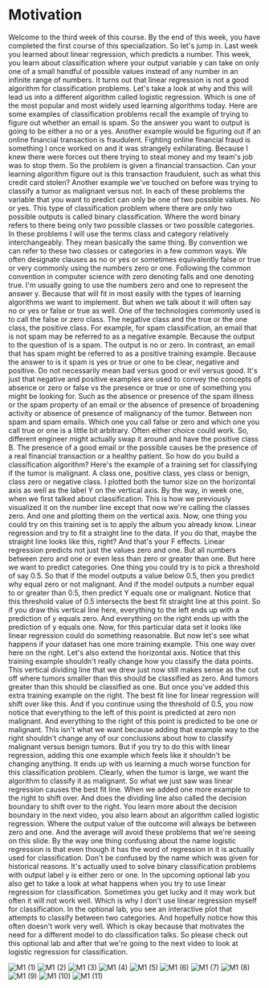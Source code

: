 # Motivation

Welcome to the third week of this course. By the end of this week, you have completed the first course of this specialization. So let's jump in. Last week you learned about linear regression, which predicts a number. This week, you learn about classification where your output variable y can take on only one of a small handful of possible values instead of any number in an infinite range of numbers. It turns out that linear regression is not a good algorithm for classification problems. Let's take a look at why and this will lead us into a different algorithm called logistic regression. Which is one of the most popular and most widely used learning algorithms today. Here are some examples of classification problems recall the example of trying to figure out whether an email is spam. So the answer you want to output is going to be either a no or a yes. Another example would be figuring out if an online financial transaction is fraudulent. Fighting online financial fraud is something I once worked on and it was strangely exhilarating. Because I knew there were forces out there trying to steal money and my team's job was to stop them. So the problem is given a financial transaction. Can your learning algorithm figure out is this transaction fraudulent, such as what this credit card stolen? Another example we've touched on before was trying to classify a tumor as malignant versus not. In each of these problems the variable that you want to predict can only be one of two possible values. No or yes. This type of classification problem where there are only two possible outputs is called binary classification. Where the word binary refers to there being only two possible classes or two possible categories. In these problems I will use the terms class and category relatively interchangeably. They mean basically the same thing. By convention we can refer to these two classes or categories in a few common ways. We often designate clauses as no or yes or sometimes equivalently false or true or very commonly using the numbers zero or one. Following the common convention in computer science with zero denoting falls and one denoting true. I'm usually going to use the numbers zero and one to represent the answer y. Because that will fit in most easily with the types of learning algorithms we want to implement. But when we talk about it will often say no or yes or false or true as well. One of the technologies commonly used is to call the false or zero class. The negative class and the true or the one class, the positive class. For example, for spam classification, an email that is not spam may be referred to as a negative example. Because the output to the question of is a spam. The output is no or zero. In contrast, an email that has spam might be referred to as a positive training example. Because the answer to is it spam is yes or true or one to be clear, negative and positive. Do not necessarily mean bad versus good or evil versus good. It's just that negative and positive examples are used to convey the concepts of absence or zero or false vs the presence or true or one of something you might be looking for. Such as the absence or presence of the spam illness or the spam property of an email or the absence of presence of broadening activity or absence of presence of malignancy of the tumor. Between non spam and spam emails. Which one you call false or zero and which one you call true or one is a little bit arbitrary. Often either choice could work. So, different engineer might actually swap it around and have the positive class B. The presence of a good email or the possible causes be the presence of a real financial transaction or a healthy patient. So how do you build a classification algorithm? Here's the example of a training set for classifying if the tumor is malignant. A class one, positive class, yes class or benign, class zero or negative class. I plotted both the tumor size on the horizontal axis as well as the label Y on the vertical axis. By the way, in week one, when we first talked about classification. This is how we previously visualized it on the number line except that now we're calling the classes zero. And one and plotting them on the vertical axis. Now, one thing you could try on this training set is to apply the album you already know. Linear regression and try to fit a straight line to the data. If you do that, maybe the straight line looks like this, right? And that's your F effects. Linear regression predicts not just the values zero and one. But all numbers between zero and one or even less than zero or greater than one. But here we want to predict categories. One thing you could try is to pick a threshold of say 0.5. So that if the model outputs a value below 0.5, then you predict why equal zero or not malignant. And if the model outputs a number equal to or greater than 0.5, then predict Y equals one or malignant. Notice that this threshold value of 0.5 intersects the best fit straight line at this point. So if you draw this vertical line here, everything to the left ends up with a prediction of y equals zero. And everything on the right ends up with the prediction of y equals one. Now, for this particular data set it looks like linear regression could do something reasonable. But now let's see what happens if your dataset has one more training example. This one way over here on the right. Let's also extend the horizontal axis. Notice that this training example shouldn't really change how you classify the data points. This vertical dividing line that we drew just now still makes sense as the cut off where tumors smaller than this should be classified as zero. And tumors greater than this should be classified as one. But once you've added this extra training example on the right. The best fit line for linear regression will shift over like this. And if you continue using the threshold of 0.5, you now notice that everything to the left of this point is predicted at zero non malignant. And everything to the right of this point is predicted to be one or malignant. This isn't what we want because adding that example way to the right shouldn't change any of our conclusions about how to classify malignant versus benign tumors. But if you try to do this with linear regression, adding this one example which feels like it shouldn't be changing anything. It ends up with us learning a much worse function for this classification problem. Clearly, when the tumor is large, we want the algorithm to classify it as malignant. So what we just saw was linear regression causes the best fit line. When we added one more example to the right to shift over. And does the dividing line also called the decision boundary to shift over to the right. You learn more about the decision boundary in the next video, you also learn about an algorithm called logistic regression. Where the output value of the outcome will always be between zero and one. And the average will avoid these problems that we're seeing on this slide. By the way one thing confusing about the name logistic regression is that even though it has the word of regression in it is actually used for classification. Don't be confused by the name which was given for historical reasons. It's actually used to solve binary classification problems with output label y is either zero or one. In the upcoming optional lab you also get to take a look at what happens when you try to use linear regression for classification. Sometimes you get lucky and it may work but often it will not work well. Which is why I don't use linear regression myself for classification. In the optional lab, you see an interactive plot that attempts to classify between two categories. And hopefully notice how this often doesn't work very well. Which is okay because that motivates the need for a different model to do classification talks. So please check out this optional lab and after that we're going to the next video to look at logistic regression for classification.
​

![M1 (1)](./../../Assets/Supervised/CLR/M1%20(1).png)
![M1 (2)](./../../Assets/Supervised/CLR/M1%20(2).png)
![M1 (3)](./../../Assets/Supervised/CLR/M1%20(3).png)
![M1 (4)](./../../Assets/Supervised/CLR/M1%20(4).png)
![M1 (5)](./../../Assets/Supervised/CLR/M1%20(5).png)
![M1 (6)](./../../Assets/Supervised/CLR/M1%20(6).png)
![M1 (7)](./../../Assets/Supervised/CLR/M1%20(7).png)
![M1 (8)](./../../Assets/Supervised/CLR/M1%20(8).png)
![M1 (9)](./../../Assets/Supervised/CLR/M1%20(9).png)
![M1 (10)](./../../Assets/Supervised/CLR/M1%20(10).png)
![M1 (11)](./../../Assets/Supervised/CLR/M1%20(11).png)
